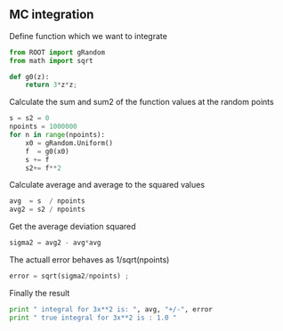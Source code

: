 ## MC integration
Define function which we want to integrate

```python
from ROOT import gRandom
from math import sqrt
```

```python
def g0(z):
    return 3*z*z; 
```

Calculate the sum and sum2 of the function values at the random points

```python
s = s2 = 0
npoints = 1000000
for n in range(npoints):
    x0 = gRandom.Uniform()
    f  = g0(x0) 
    s += f
    s2+= f**2
```

Calculate average and average to the squared values

```python
avg  = s  / npoints
avg2 = s2 / npoints
```

Get the average deviation squared

```python
sigma2 = avg2 - avg*avg
```

The actuall error behaves as 1/sqrt(npoints)

```python
error = sqrt(sigma2/npoints) ;
```

Finally the result

```python
print " integral for 3x**2 is: ", avg, "+/-", error
print " true integral for 3x**2 is : 1.0 "
```
